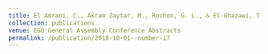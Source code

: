 ```yaml
---
title: El Amrani, C., Akram Zaytar, M., Rochon, G. L., & El-Ghazawi, T. (2018, April). Processing EUMETSAT Big Datasets to Monitor Air Pollution. In EGU General Assembly Conference Abstracts (p. 19766).
collection: publications
venue: EGU General Assembly Conference Abstracts
permalink: /publication/2018-10-01--number-17
---
```


